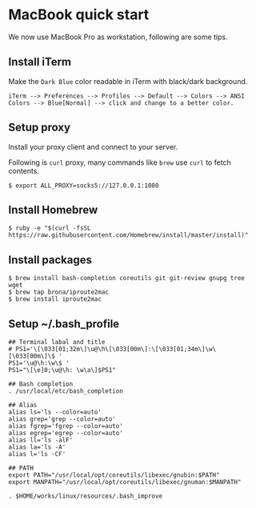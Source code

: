 # MacBook quick start

We now use MacBook Pro as workstation, following are some tips.

## Install iTerm

Make the `Dark Blue` color readable in iTerm with black/dark background.

```
iTerm --> Preferences --> Profiles --> Default --> Colors --> ANSI Colors --> Blue[Normal] --> click and change to a better color.
```

## Setup proxy

Install your proxy client and connect to your server.

Following is `curl` proxy, many commands like `brew` use `curl` to fetch contents.

```
$ export ALL_PROXY=socks5://127.0.0.1:1080
```

## Install Homebrew

```
$ ruby -e "$(curl -fsSL https://raw.githubusercontent.com/Homebrew/install/master/install)"
```

## Install packages

```
$ brew install bash-completion coreutils git git-review gnupg tree wget
$ brew tap brona/iproute2mac
$ brew install iproute2mac
```

## Setup ~/.bash_profile

```
## Terminal labal and title
# PS1='\[\033[01;32m\]\u@\h\[\033[00m\]:\[\033[01;34m\]\w\[\033[00m\]\$ '
PS1='\u@\h:\w\$ '
PS1="\[\e]0;\u@\h: \w\a\]$PS1"

## Bash completion
. /usr/local/etc/bash_completion

## Alias
alias ls='ls --color=auto'
alias grep='grep --color=auto'
alias fgrep='fgrep --color=auto'
alias egrep='egrep --color=auto'
alias ll='ls -alF'
alias la='ls -A'
alias l='ls -CF'

## PATH
export PATH="/usr/local/opt/coreutils/libexec/gnubin:$PATH"
export MANPATH="/usr/local/opt/coreutils/libexec/gnuman:$MANPATH"

. $HOME/works/linux/resources/.bash_improve
```
